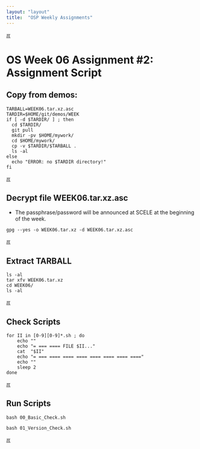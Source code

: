 ```yaml
---
layout: "layout"
title:  "OSP Weekly Assignments"
---
```


[&#x213C;](#idxXXX)<br id="idx000">

# OS Week 06 Assignment #2: Assignment Script

## Copy from demos:
```
TARBALL=WEEK06.tar.xz.asc
TARDIR=$HOME/git/demos/WEEK
if [ -d $TARDIR/ ] ; then
  cd $TARDIR/
  git pull
  mkdir -pv $HOME/mywork/
  cd $HOME/mywork/
  cp -v $TARDIR/$TARBALL .
  ls -al
else
  echo "ERROR: no $TARDIR directory!"
fi

```

[&#x213C;](#idxXXX)<br id="idx001">

## Decrypt file WEEK06.tar.xz.asc

* The passphrase/password will be announced at SCELE at the beginning of the week.

```
gpg --yes -o WEEK06.tar.xz -d WEEK06.tar.xz.asc

```

[&#x213C;](#)<br id="idx002">
## Extract TARBALL
```
ls -al
tar xfv WEEK06.tar.xz
cd WEEK06/
ls -al

```

[&#x213C;](#)<br id="idx003">
## Check Scripts
```
for II in [0-9][0-9]*.sh ; do
    echo ""
    echo "= === ==== FILE $II..."
    cat  "$II"
    echo "= === ==== ==== ==== ==== ==== ==== ===="
    echo ""
    sleep 2
done

```

[&#x213C;](#)<br id="idx004">
## Run Scripts
```
bash 00_Basic_Check.sh

bash 01_Version_Check.sh

```

[&#x213C;](#)<br id="idxXXX">
<br>

